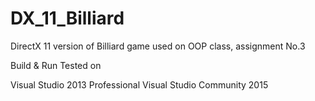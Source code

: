 # DX_11_Billiard

DirectX 11 version of Billiard game used on OOP class, assignment No.3

Build & Run Tested on

Visual Studio 2013 Professional
Visual Studio Community 2015

